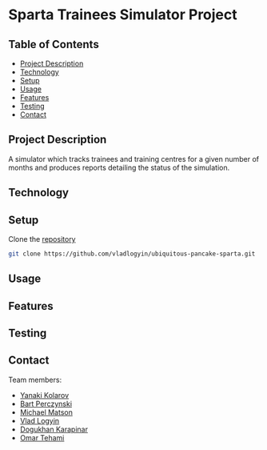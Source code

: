 # Sparta Trainees Simulator Project

## Table of Contents
* [Project Description](#project-description)
* [Technology](#technology)
* [Setup](#setup)
* [Usage](#usage)
* [Features](#features)
* [Testing](#testing)
* [Contact](#contact)

## Project Description

A simulator which tracks trainees and training centres for a given number of months and produces reports detailing the status of the simulation.

## Technology

## Setup

Clone the [repository](https://github.com/vladlogyin/ubiquitous-pancake-sparta.git)
```sh
git clone https://github.com/vladlogyin/ubiquitous-pancake-sparta.git
```

## Usage

## Features

## Testing

## Contact
Team members:
- [Yanaki Kolarov](https://github.com/ykolarov)
- [Bart Perczynski](https://github.com/Baaartosz)
- [Michael Matson](https://github.com/M-Matson)
- [Vlad Logyin](https://github.com/vladlogyin)
- [Dogukhan Karapinar](https://github.com/DogukhanK)
- [Omar Tehami](https://github.com/OTDZ)